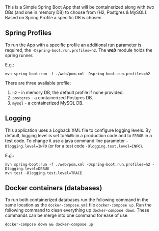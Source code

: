 This is a Simple Spring Boot App that will be containerized
along with two DBs (and one in memory DB) to choose from 
(H2, Postgres & MySQL). Based on Spring Profile a specific 
DB is chosen.

## Spring Profiles

To run the App with a specific profile an additional run parameter
is required, the `-Dspring-boot.run.profiles=h2`. The ***web*** module
holds the spring runner.

E.g.:
```
mvn spring-boot:run -f ./web/pom.xml -Dspring-boot.run.profiles=h2
```

There are three available profile:
1. `h2` - in memory DB, the default profile if none provided.
1. `postgres` - a containerized Postgres DB.
1. `mysql` - a containerized MySQL DB.

## Logging

This application uses a Logback XML file to configure logging levels.
By default, logging level is set to `WARN` in a production code and to
`ERROR` in a test code. To change it use a java command line parameter
`-Dlogging.level=INFO` (or for a test code `-Dlogging.test.level=INFO`).

E.g.:
```
mvn spring-boot:run -f ./web/pom.xml -Dspring-boot.run.profiles=h2 -Dlogging.level=DEBUG
mvn test -Dlogging.test.level=TRACE
```

## Docker containers (databases)

To run both containerized databases run the following command 
in the same location as the `docker-compose.yml` file `docker-compose up`.
Run the following command to clean everything up `docker-compose down`.
These commands can be merge into one command for ease of use:
```
docker-compose down && docker-compose up
```

